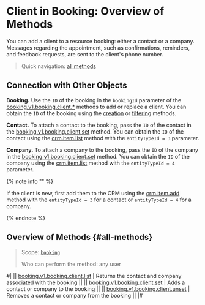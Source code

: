 # Client in Booking: Overview of Methods

You can add a client to a resource booking: either a contact or a company. Messages regarding the appointment, such as confirmations, reminders, and feedback requests, are sent to the client's phone number.

> Quick navigation: [all methods](#all-methods)

## Connection with Other Objects

**Booking.** Use the `ID` of the booking in the `bookingId` parameter of the [booking.v1.booking.client.*](./index.md) methods to add or replace a client. You can obtain the `ID` of the booking using the [creation](../booking-v1-booking-add.md) or [filtering](../booking-v1-booking-list.md) methods.

**Contact.** To attach a contact to the booking, pass the `ID` of the contact in the [booking.v1.booking.client.set](./booking-v1-booking-client-set) method. You can obtain the `ID` of the contact using the [crm.item.list](../../../crm/universal/crm-item-list.md) method with the `entityTypeId = 3` parameter.

**Company.** To attach a company to the booking, pass the `ID` of the company in the [booking.v1.booking.client.set](./booking-v1-booking-client-set) method. You can obtain the `ID` of the company using the [crm.item.list](../../../crm/universal/crm-item-list.md) method with the `entityTypeId = 4` parameter.

{% note info "" %}

If the client is new, first add them to the CRM using the [crm.item.add](../../../crm/universal/crm-item-add.md) method with the `entityTypeId = 3` for a contact or `entityTypeId = 4` for a company.

{% endnote %}

## Overview of Methods {#all-methods}

> Scope: [`booking`](../../../scopes/permissions.md)
>
> Who can perform the method: any user

#|
|| [booking.v1.booking.client.list](./booking-v1-booking-client-list.md) | Returns the contact and company associated with the booking ||
|| [booking.v1.booking.client.set](./booking-v1-booking-client-set.md) | Adds a contact or company to the booking ||
|| [booking.v1.booking.client.unset](./booking-v1-booking-client-unset.md) | Removes a contact or company from the booking ||
|#